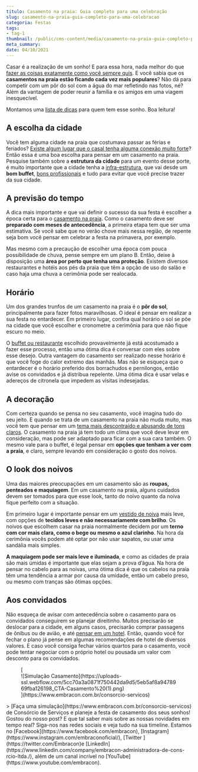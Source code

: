 ```yaml
---
titulo: Casamento na praia: Guia completo para uma celebração
slug: casamento-na-praia-guia-completo-para-uma-celebracao
categoria: Festas
tags:
- tag-1
thumbnail: /public/cms-content/media/casamento-na-praia-guia-completo-para-uma-celebracao.jpg
meta_summary: 
date: 04/10/2021
---
```

Casar é a realização de um sonho! E para essa hora, nada melhor do que[ fazer as coisas exatamente como você sempre quis](https://www.embracon.com.br/blog/10-passos-fundamentais-para-a-organizacao-de-uma-festa-de-casamento). E você sabia que os **casamentos na praia estão ficando cada vez mais populares**? Não dá para competir com um pôr do sol com a água do mar refletindo nas fotos, né? Além da vantagem de poder reunir a família e os amigos em uma viagem inesquecível.

Montamos uma [lista de dicas](https://www.embracon.com.br/blog/dia-de-festa-5-coisas-que-nao-podem-faltar-no-seu-casamento) para quem tem esse sonho. Boa leitura!

A escolha da cidade
-------------------

Você tem alguma cidade na praia que costumava passar as férias e feriados? [Existe algum lugar que o casal tenha alguma conexão muito forte](https://www.embracon.com.br/blog/como-escolher-o-melhor-local-para-a-festa-de-casamento)? Então essa é uma boa escolha para pensar em um casamento na praia. Pesquise também sobre a **estrutura da cidade** para um evento desse porte, é muito importante que a cidade tenha a [infra-estrutura](https://www.embracon.com.br/blog/fornecedores-para-casamentos-escolha-bem-e-negocie-os-precos), que vai desde um **bom buffet**, [bons profissionais](https://www.embracon.com.br/blog/por-que-ter-uma-assessoria-de-casamento-e-importante) e tudo para evitar que você precise trazer da sua cidade.

A previsão do tempo
-------------------

A dica mais importante e que vai definir o sucesso da sua festa é escolher a época certa para o [casamento na praia](https://www.embracon.com.br/blog/veja-4-dicas-essenciais-para-o-seu-casamento-na-praia-ser-incrivel). Como o casamento deve ser **preparado com meses de antecedência**, a primeira etapa tem que ser uma estimativa. Se você sabe que no verão chove mais nessa região, de repente seja bom você pensar em celebrar a festa na primavera, por exemplo.

Mas mesmo com a precaução de escolher uma época com pouca possibilidade de chuva, pense sempre em um plano B. Então, deixe à disposição uma **área por perto que tenha uma proteção**. Existem diversos restaurantes e hotéis aos pés da praia que têm a opção de uso do salão e caso haja uma chuva a cerimônia pode ser realocada.

Horário
-------

Um dos grandes trunfos de um casamento na praia é o **pôr do sol**, principalmente para fazer fotos maravilhosas. O ideal é pensar em realizar a sua festa no entardecer. Em primeiro lugar, confira qual horário o sol se põe na cidade que você escolher e cronometre a cerimônia para que não fique escuro no meio.

O [buffet ou restaurante](https://www.embracon.com.br/blog/4-conselhos-para-escolher-o-menu-de-festa-de-casamento) escolhido provavelmente já está acostumado a fazer esse processo, então uma ótima dica é conversar com eles sobre esse desejo. Outra vantagem do casamento ser realizado nesse horário é que você foge do calor extremo das manhãs. Mas não se esqueça que o entardecer é o horário preferido dos borrachudos e pernilongos, então avise os convidados e já distribua repelente. Uma ótima dica é usar velas e adereços de citronela que impedem as visitas indesejadas.

A decoração
-----------

Com certeza quando se pensa no seu casamento, você imagina tudo do seu jeito. E quando se trata de um casamento na praia não muda muito, mas você tem que pensar em um [tema mais descontraído e abusando de tons claros](https://www.embracon.com.br/blog/conheca-as-principais-tendencias-em-decoracao-de-casamento). O casamento na praia já tem todo um clima que você deve levar em consideração, mas pode ser adaptado para ficar com a sua cara também. O mesmo vale para o buffet, é legal pensar em **opções que tenham a ver com a praia**, e claro, sempre levando em consideração o gosto dos noivos.

O look dos noivos
-----------------

Uma das maiores preocupações em um casamento são as **roupas, penteados e maquiagem**. Em um casamento na praia, alguns cuidados devem ser tomados para que esse look, tanto do noivo quanto da noiva fique perfeito com a situação.

Em primeiro lugar é importante pensar em um [vestido de noiva](https://www.embracon.com.br/blog/voce-sabe-como-escolher-o-vestido-de-noiva-adequado-para-voce) mais leve, com opções de **tecidos leves e não necessariamente com brilho**. Os noivos que escolhem casar na praia normalmente decidem por um **terno com cor mais clara, como o bege ou mesmo o azul clarinho**. Na hora da cerimônia vocês podem até optar por não usar sapatos, ou usar uma sandália mais simples.

**A maquiagem pode ser mais leve e iluminada**, e como as cidades de praia são mais úmidas é importante que elas sejam a prova d’água. Na hora de pensar no cabelo para as noivas, uma ótima dica é que os cabelos na praia têm uma tendência a armar por causa da umidade, então um cabelo preso, ou mesmo com tranças são ótimas opções.

Aos convidados
--------------

Não esqueça de avisar com antecedência sobre o casamento para os convidados conseguirem se planejar direitinho. Muitos precisarão se deslocar para a cidade, em alguns casos, precisarão comprar passagens de ônibus ou de avião, e até [pensar em um hotel](https://www.embracon.com.br/blog/entenda-como-escolher-um-bom-hotel-para-viagens-em-familia). Então, quando você for fechar o plano já pense em algumas recomendações de hotel de diversos valores. E caso você consiga fechar vários quartos para o casamento, você pode tentar negociar com o próprio hotel ou pousada um valor com desconto para os convidados.

<figure class="w-richtext-figure-type-image w-richtext-align-center">[<div>![Simulação Casamento](https://uploads-ssl.webflow.com/5cc70a3a0871f750442da9d5/5eb5af8a9478969fba126198_CTA-Casamento%20(1).png)</div>](https://www.embracon.com.br/consorcio-servicos)</figure>> [Faça uma simulação](https://www.embracon.com.br/consorcio-servicos) de Consórcio de Serviços e planeje a festa de casamento dos seus sonhos! Gostou do nosso post? E que tal saber mais sobre as nossas novidades em tempo real? Siga-nos nas redes sociais e veja tudo na sua timeline. Estamos no [Facebook](https://www.facebook.com/embracon), [Instagram](https://www.instagram.com/embraconoficial/), [Twitter ](https://twitter.com/Embracon)e [LinkedIn](https://www.linkedin.com/company/embracon-administradora-de-cons-rcio-ltda./), além de um canal incrível no [YouTube](https://www.youtube.com/embracon).

‍
